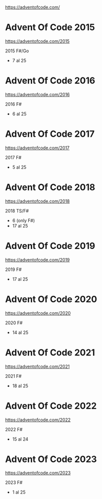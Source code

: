 https://adventofcode.com/

# Advent Of Code 2015

https://adventofcode.com/2015

2015 F#/Go
- 7 al 25

# Advent Of Code 2016

https://adventofcode.com/2016

2016 F#
- 6 al 25

# Advent Of Code 2017

https://adventofcode.com/2017

2017 F#
- 5 al 25

# Advent Of Code 2018

https://adventofcode.com/2018

2018 TS/F#
- 6 (only F#)
- 17 al 25


# Advent Of Code 2019

https://adventofcode.com/2019

2019 F#
- 17 al 25

# Advent Of Code 2020

https://adventofcode.com/2020

2020 F#
- 14 al 25

# Advent Of Code 2021

https://adventofcode.com/2021

2021 F#
- 18 al 25

# Advent Of Code 2022

https://adventofcode.com/2022

2022 F#
- 15 al 24

# Advent Of Code 2023

https://adventofcode.com/2023

2023 F#
- 1 al 25
